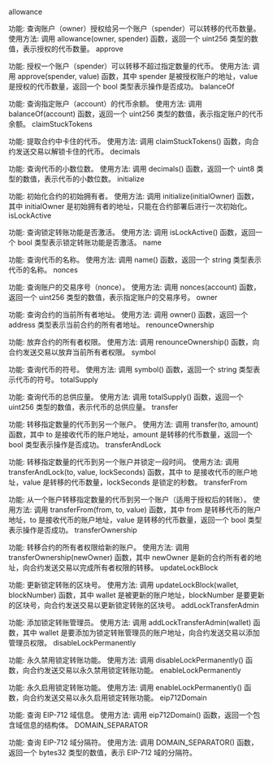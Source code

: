 
allowance

功能: 查询账户（owner）授权给另一个账户（spender）可以转移的代币数量。
使用方法: 调用 allowance(owner, spender) 函数，返回一个 uint256 类型的数值，表示授权的代币数量。
approve

功能: 授权一个账户（spender）可以转移不超过指定数量的代币。
使用方法: 调用 approve(spender, value) 函数，其中 spender 是被授权账户的地址，value 是授权的代币数量，返回一个 bool 类型表示操作是否成功。
balanceOf

功能: 查询指定账户（account）的代币余额。
使用方法: 调用 balanceOf(account) 函数，返回一个 uint256 类型的数值，表示指定账户的代币余额。
claimStuckTokens

功能: 提取合约中卡住的代币。
使用方法: 调用 claimStuckTokens() 函数，向合约发送交易以解锁卡住的代币。
decimals

功能: 查询代币的小数位数。
使用方法: 调用 decimals() 函数，返回一个 uint8 类型的数值，表示代币的小数位数。
initialize

功能: 初始化合约的初始拥有者。
使用方法: 调用 initialize(initialOwner) 函数，其中 initialOwner 是初始拥有者的地址，只能在合约部署后进行一次初始化。
isLockActive

功能: 查询锁定转账功能是否激活。
使用方法: 调用 isLockActive() 函数，返回一个 bool 类型表示锁定转账功能是否激活。
name

功能: 查询代币的名称。
使用方法: 调用 name() 函数，返回一个 string 类型表示代币的名称。
nonces

功能: 查询账户的交易序号（nonce）。
使用方法: 调用 nonces(account) 函数，返回一个 uint256 类型的数值，表示指定账户的交易序号。
owner

功能: 查询合约的当前所有者地址。
使用方法: 调用 owner() 函数，返回一个 address 类型表示当前合约的所有者地址。
renounceOwnership

功能: 放弃合约的所有者权限。
使用方法: 调用 renounceOwnership() 函数，向合约发送交易以放弃当前所有者权限。
symbol

功能: 查询代币的符号。
使用方法: 调用 symbol() 函数，返回一个 string 类型表示代币的符号。
totalSupply

功能: 查询代币的总供应量。
使用方法: 调用 totalSupply() 函数，返回一个 uint256 类型的数值，表示代币的总供应量。
transfer

功能: 转移指定数量的代币到另一个账户。
使用方法: 调用 transfer(to, amount) 函数，其中 to 是接收代币的账户地址，amount 是转移的代币数量，返回一个 bool 类型表示操作是否成功。
transferAndLock

功能: 转移指定数量的代币到另一个账户并锁定一段时间。
使用方法: 调用 transferAndLock(to, value, lockSeconds) 函数，其中 to 是接收代币的账户地址，value 是转移的代币数量，lockSeconds 是锁定的秒数。
transferFrom

功能: 从一个账户转移指定数量的代币到另一个账户（适用于授权后的转账）。
使用方法: 调用 transferFrom(from, to, value) 函数，其中 from 是转移代币的账户地址，to 是接收代币的账户地址，value 是转移的代币数量，返回一个 bool 类型表示操作是否成功。
transferOwnership

功能: 转移合约的所有者权限给新的账户。
使用方法: 调用 transferOwnership(newOwner) 函数，其中 newOwner 是新的合约所有者的地址，向合约发送交易以完成所有者权限的转移。
updateLockBlock

功能: 更新锁定转账的区块号。
使用方法: 调用 updateLockBlock(wallet, blockNumber) 函数，其中 wallet 是被更新的账户地址，blockNumber 是要更新的区块号，向合约发送交易以更新锁定转账的区块号。
addLockTransferAdmin

功能: 添加锁定转账管理员。
使用方法: 调用 addLockTransferAdmin(wallet) 函数，其中 wallet 是要添加为锁定转账管理员的账户地址，向合约发送交易以添加管理员权限。
disableLockPermanently

功能: 永久禁用锁定转账功能。
使用方法: 调用 disableLockPermanently() 函数，向合约发送交易以永久禁用锁定转账功能。
enableLockPermanently

功能: 永久启用锁定转账功能。
使用方法: 调用 enableLockPermanently() 函数，向合约发送交易以永久启用锁定转账功能。
eip712Domain

功能: 查询 EIP-712 域信息。
使用方法: 调用 eip712Domain() 函数，返回一个包含域信息的结构体。
DOMAIN_SEPARATOR

功能: 查询 EIP-712 域分隔符。
使用方法: 调用 DOMAIN_SEPARATOR() 函数，返回一个 bytes32 类型的数值，表示 EIP-712 域的分隔符。